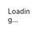 ```yaml
---
layout: halaman
author: Sabda Literasi
title: Download Ebook
harga: Rp0
description: Koleksi ebook terlengkap! Download gratis novel, komik, buku pelajaran, dan berbagai genre lainnya. Baca online atau offline kapanpun dan dimanapun.
permalink: /download/ebook
image: https://sabdaliterasi.xyz/media/android-icon-512x512
keyword: [Download Ebook]
---
```

 <link href="/wp-content/cdn/n/bootstrap/5.0.2/dist/css/bootstrap.min.css" rel="stylesheet">
  <style>button#submitForm {border-color: var(--linkC);background: var(--linkC)}h1.pTtl.aTtl.sml.itm{display:none !important}
  #loadingOverlay {
    display: flex;
    position: fixed;
    top: 0;
    left: 0;
    width: 100%;
    height: 100%;
    background-color: #fff;
    z-index: 9999;
    justify-content: center;
    align-items: center;
  }
</style>
 <!-- Overlay Loading -->
<div id="loadingOverlay" >
  <div class="spinner-border text-light" role="status" style="width: 3rem; height: 3rem;">
    <span class="visually-hidden">Loading...</span>
  </div>
</div>
<div class="container mt-5">
  <h1 id="title" class="text-center">Loading...</h1>
  <form id="formVerify" class="mt-4">
    <div class="mb-3">
      <label for="name" class="form-label">Name</label>
      <input type="text" id="name" class="form-control" placeholder="Enter your name" required>
    </div>
    <div class="mb-3">
      <label for="email" class="form-label">Email</label>
      <div class="input-group">
        <input type="email" id="email" class="form-control" placeholder="Enter your email" required>
        <button type="button" id="checkEmail" class="btn btn-secondary">Verify Email</button>
      </div>
    </div>
    <div id="verificationMessage" class="alert alert-success mt-3" style="display: none;">
  Kode verifikasi telah dikirim ke email Anda. Silakan periksa kotak masuk/kota spam Anda. Kode akan berakhir dalam 60 Detik.
</div>
    <div class="mb-3" id="verifyCodeInput" style="display: none;">
      <label for="code" class="form-label">Verification Code</label>
      <input type="text" id="code" class="form-control" placeholder="Enter the verification code" required>
    </div>
    <button type="submit" class="btn btn-primary" id="submitForm">Submit and Download</button>
  </form>
</div>
<script src="https://sabdaliterasi.xyz/wp-content/cdn/g/ajax-jquery/assets/repository/script/download/ebook/0.3/main.min.js"></script>
